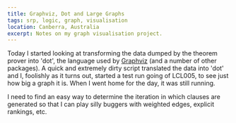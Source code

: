 ```yaml
---
title: Graphviz, Dot and Large Graphs
tags: srp, logic, graph, visualisation
location: Canberra, Australia
excerpt: Notes on my graph visualisation project.
---
```


Today I started looking at transforming the data dumped by the theorem
prover into 'dot', the language used by [Graphviz][gv] (and a number
of other packages).  A quick and extremely dirty script translated the
data into 'dot' and I, foolishly as it turns out, started a test run
going of LCL005, to see just how big a graph it is. When I went home
for the day, it was still running.

[gv]: http://www.graphviz.org/

I need to find an easy way to determine the iteration in which clauses
are generated so that I can play silly buggers with weighted edges,
explicit rankings, etc.
